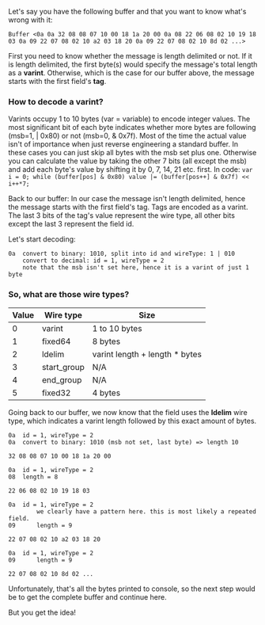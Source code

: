 Let's say you have the following buffer and that you want to know what's wrong with it:

`Buffer <0a 0a 32 08 08 07 10 00 18 1a 20 00 0a 08 22 06 08 02 10 19 18 03 0a 09 22 07 08 02 10 a2 03 18 20 0a 09 22 07 08 02 10 8d 02 ...>`

First you need to know whether the message is length delimited or not. If it is length delimited, the first byte(s) would specify the message's total length as a **varint**. Otherwise, which is the case for our buffer above, the message starts with the first field's **tag**.

### How to decode a varint?
Varints occupy 1 to 10 bytes (var = variable) to encode integer values. The most significant bit of each byte indicates whether more bytes are following (msb=1, | 0x80) or not (msb=0, & 0x7f). Most of the time the actual value isn't of importance when just reverse engineering a standard buffer. In these cases you can just skip all bytes with the msb set plus one. Otherwise you can calculate the value by taking the other 7 bits (all except the msb) and add each byte's value by shifting it by 0, 7, 14, 21 etc. first. In code: `var i = 0; while (buffer[pos] & 0x80) value |= (buffer[pos++] & 0x7f) << i++*7;`

Back to our buffer: In our case the message isn't length delimited, hence the message starts with the first field's tag. Tags are encoded as a varint. The last 3 bits of the tag's value represent the wire type, all other bits except the last 3 represent the field id.

Let's start decoding:

```
0a	convert to binary: 1010, split into id and wireType: 1 | 010
  	convert to decimal: id = 1, wireType = 2
  	note that the msb isn't set here, hence it is a varint of just 1 byte
```

### So, what are those wire types?

Value     | Wire type   | Size
----------|-------------|------
0         | varint      | 1 to 10 bytes
1         | fixed64     | 8 bytes
2         | ldelim      | varint length + length * bytes
3         | start_group | N/A
4         | end_group   | N/A
5         | fixed32     | 4 bytes

Going back to our buffer, we now know that the field uses the **ldelim** wire type, which indicates a varint length followed by this exact amount of bytes.

```
0a	id = 1, wireType = 2
0a	convert to binary: 1010 (msb not set, last byte) => length 10

32 08 08 07 10 00 18 1a 20 00

0a	id = 1, wireType = 2
08	length = 8

22 06 08 02 10 19 18 03

0a	id = 1, wireType = 2 
        we clearly have a pattern here. this is most likely a repeated field.
09      length = 9

22 07 08 02 10 a2 03 18 20

0a	id = 1, wireType = 2
09      length = 9

22 07 08 02 10 8d 02 ...
```

Unfortunately, that's all the bytes printed to console, so the next step would be to get the complete buffer and continue here.

But you get the idea!